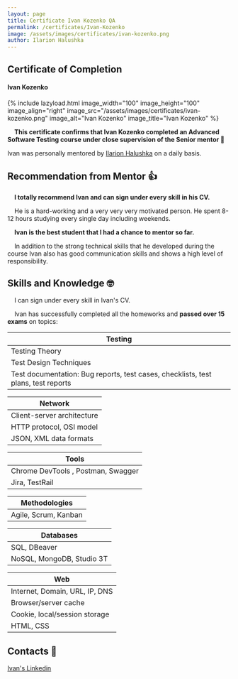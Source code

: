 ```yaml
---
layout: page
title: Certificate Ivan Kozenko QA
permalink: /certificates/Ivan-Kozenko
image: /assets/images/certificates/ivan-kozenko.png
author: Ilarion Halushka
---
```


## Certificate of Completion

#### Ivan Kozenko

{% include lazyload.html image_width="100" image_height="100" image_align="right" image_src="/assets/images/certificates/ivan-kozenko.png" image_alt="Ivan Kozenko" image_title="Ivan Kozenko" %}

&nbsp;&nbsp;&nbsp; **This certificate confirms that Ivan Kozenko completed an Advanced Software Testing course under close supervision of the Senior mentor 🎉**

Ivan was personally mentored by 
<a target="_blank" href="/about">Ilarion Halushka</a> on a daily basis.

## Recommendation from Mentor 👍
&nbsp;&nbsp;&nbsp; **I totally recommend Ivan and can sign under every skill in his CV.**

&nbsp;&nbsp;&nbsp; He is a hard-working and a very very very motivated person.
He spent 8-12 hours studying every single day including weekends.

&nbsp;&nbsp;&nbsp; **Ivan is the best student that I had a chance to mentor so far.**

&nbsp;&nbsp;&nbsp; In addition to the strong technical skills that he developed during the course
Ivan also has good communication skills and shows a high level of responsibility.

## Skills and Knowledge 🤓

&nbsp;&nbsp;&nbsp;  I can sign under every skill in Ivan's CV.

&nbsp;&nbsp;&nbsp; Ivan has successfully completed all the homeworks and **passed over 15 exams** on topics:

Testing |
--- |
Testing Theory |
Test Design Techniques |
Test documentation: Bug reports, test cases, checklists, test plans, test reports |

Network |
--- |
Client-server architecture |
HTTP protocol, OSI model |
JSON, XML data formats |

Tools |
--- |
Chrome DevTools , Postman, Swagger |
Jira, TestRail |

Methodologies |
--- |
Agile, Scrum, Kanban |

Databases |
--- |
SQL, DBeaver |
NoSQL, MongoDB, Studio 3T |

Web |
--- |
Internet, Domain, URL, IP, DNS |
Browser/server cache |
Cookie, local/session storage |
HTML, CSS |


## Contacts 🤙

<a target="_blank" rel="noreferrer" href="https://www.linkedin.com/in/ivan-kozenko-qa/" title="Ivan's Linkedin">Ivan's Linkedin <i class="fa fa-1x fa-linkedin-square"></i></a>






